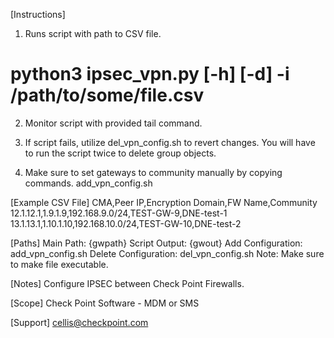 [Instructions]

1. Runs script with path to CSV file. 
# python3 ipsec_vpn.py [-h] [-d] -i /path/to/some/file.csv

2. Monitor script with provided tail command. 

3. If script fails, utilize del_vpn_config.sh to revert changes. 
You will have to run the script twice to delete group objects. 

4. Make sure to set gateways to community manually by copying commands. 
add_vpn_config.sh

[Example CSV File]
CMA,Peer IP,Encryption Domain,FW Name,Community
12.1.12.1,1.9.1.9,192.168.9.0/24,TEST-GW-9,DNE-test-1
13.1.13.1,1.10.1.10,192.168.10.0/24,TEST-GW-10,DNE-test-2

[Paths]
Main Path: {gwpath}
Script Output: {gwout}
Add Configuration: add_vpn_config.sh
Delete Configuration: del_vpn_config.sh
Note: Make sure to make file executable. 

[Notes]
Configure IPSEC between Check Point Firewalls. 

[Scope]
Check Point Software - MDM or SMS 

[Support]
cellis@checkpoint.com
